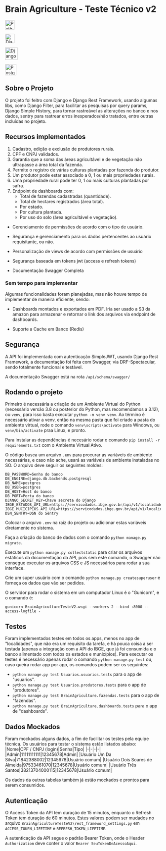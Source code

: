 

#  Brain Agriculture - Teste Técnico v2

<img  align="center"  alt="Python"  width="30"  src="https://cdn.jsdelivr.net/gh/devicons/devicon/icons/python/python-original.svg"><span>&nbsp;&nbsp;&nbsp;</span>

<img  align="center"  alt="Django"  width="30"  src="https://cdn.worldvectorlogo.com/logos/django.svg"><span>&nbsp;&nbsp;&nbsp;</span>

<img  align="center"  alt="Django Rest Framework"  height="40"  src="https://i.imgur.com/dcVFAeV.png"><span>&nbsp;&nbsp;&nbsp;</span>

<img  align="center"  alt="PostgreSQL"  width="36"  src="https://cdn.jsdelivr.net/gh/devicons/devicon@latest/icons/postgresql/postgresql-original.svg"><span>&nbsp;&nbsp;&nbsp;</span>
  

## Sobre o Projeto

O projeto foi feitro com Django e Django Rest Framework, usando algumas libs, como Django Filter, para facilitar as pesquisas por query params, Django Simple History, para tornar rastreável as alterações no banco e nos dados, sentry para rastrear erros inesperados/não tratados, entre outras incluídas no projeto.

  

## Recursos implementados

1.  Cadastro, edição e exclusão de produtores rurais.
2.  CPF e CNPJ validados.
3.  Garantia que a soma das áreas agricultável e de vegetação não ultrapasse a área total da fazenda.
4.  Permite o registro de várias culturas plantadas por fazenda do produtor.
5.  Um produtor pode estar associado a 0, 1 ou mais propriedades rurais.
6.  Uma propriedade rural pode ter 0, 1 ou mais culturas plantadas por safra.
7.  Endpoint de dashboards com:
    -   Total de fazendas cadastradas (quantidade).
    -   Total de hectares registrados (área total).
    -   Por estado.
    -   Por cultura plantada.
    -   Por uso do solo (área agricultável e vegetação).

- Gerenciamento de permissões de acordo com o tipo de usuário.

- Segurança e gerenciamento para os dados pertencentes ao usuário requisitante, ou não.

- Personalização de views de acordo com permissões de usuário

- Segurança baseada em tokens jwt (access e refresh tokens)

- Documentação Swagger Completa

### Sem tempo para implementar

Algumas funcionalidades foram planejadas, mas não houve tempo de implementar de maneira eficiente, sendo:

- Dashboards montados e exportados em PDF. Iria ser usado a S3 da amazon para armazenar e retornar o link dos arquivos via endpoint de dashboards.

- Suporte a Cache em Banco (Redis)


## Segurança

  

A API foi implementada com autenticação SimpleJWT, usando Django Rest Framework, a documentação foi feita com Swagger, via DRF-Spectacular, sendo totalmente funcional e testável.

A documentação Swagger está na rota `/api/schema/swagger/`

  

## Rodando o projeto

  

Primeiro é necessária a criação de um Ambiente Virtual do Python (necessário versão 3.8 ou posterior do Python, mas recomendamos a 3.12), ou `venv`, para isso basta executar `python -m venv venv`. Ao término é necessário ativar a venv, então na mesma pasta que foi criado a pasta do ambiente virtual, rode o comando `venv\scripts\activate` para Windows, ou `venv/bin/activate` praa Linux, e pronto.

  

Para instalar as dependências é necesário rodar o comando `pip install -r requirements.txt` com o Ambiente Virtual Ativo.

O código busca um arquivo `.env` para procurar as variáveis de ambiente necessárias, e caso não ache, usará as variáveis de ambiente instaladas no SO. O arquivo deve seguir os seguintes moldes:

```
DB_PASSWORD=Senha do banco
DB_ENGINE=django.db.backends.postgresql
DB_NAME=postgres
DB_USER=postgres
DB_HOST=Host do banco
DB_PORT=Porta do banco
DJANGO_SECRET_KEY=Chave secreta do Django
IBGE_ESTADOS_API_URL=https://servicodados.ibge.gov.br/api/v1/localidades/estados
IBGE_MUCICIPIOS_API_URL=https://servicodados.ibge.gov.br/api/v1/localidades/municipios
DSN_SENTRY=DSN do Sentry
```

Colocar o arquivo `.env` na raiz do projeto ou adicionar estas variáveis diretamente no sistema.

  

Faça a criação do banco de dados com o comando `python manage.py migrate`.


Execute um `python manage.py collectstatic` para criar os arquivos estáticos da documentação da API, pois sem este comando, o Swagger não consegue executar os arquivos CSS e JS necessários para rodar a sua interface.

Crie um super usuário com o comando `python manage.py createsuperuser` e forneça os dados que vão ser pedidos.

O servidor para rodar o sistema em um computador Linux é o "Gunicorn", e o comando é:

`gunicorn BrainAgricultureTesteV2.wsgi --workers 2 --bind :8000 --access-logfile -`

## Testes

Foram implementados testes em todos os apps, menos no app de "localidades", que não era um requisito da tarefa, e há pouca coisa a ser testada (apenas a integração com a API do IBGE, que já foi consumida e o banco alimentado com todos os estados e municípios).
Para executar os testes é necessário apenas rodar o comando `python manage.py test` ou, caso queira rodar app por app, os comandos podem ser os seguintes:
- `python manage.py test Usuarios.usuarios.tests` para o app de "usuarios".
- `python manage.py test Usuarios.produtores.tests` para o app de "produtores".
- `python manage.py test BrainAgriculture.fazendas.tests` para o app de "fazendas".
- `python manage.py test BrainAgriculture.dashboards.tests` para o app de "dashboards".

## Dados Mockados
Foram mockados alguns dados, a fim de facilitar os testes pela equipe técnica. Os usuários para testar o sistema estão listados abaixo:
|Nome|CPF / CNPJ (login)|Senha|Tipo|
|-|-|-|-|
|Admin|11111111111|12345678|Admin|
|Usuário Um Da Silva|71842388002|12345678|Usuário comum|
|Usuário Dois Soares de Almeida|97533461070|12345678|Usuário comum|
|Usuário Três Santos|38213704000115|12345678|Usuário comum|

Os dados da outras tabelas também já estão mockados e prontos para serem consumidos.


## Autenticação

  

O Access Token da API tem duração de 15 minutos, enquanto o Refresh Token tem duração de 60 minutos. Estes valores podem ser mudados no arquivo `BrainAgricultureTesteV2\rest_frameword_settings.py` em `ACCESS_TOKEN_LIFETIME` e `REFRESH_TOKEN_LIFETIME`.

  

A autenticação da API segue o padrão Bearer Token, onde o Header `Authorization` deve conter o valor `Bearer SeuTokenDeAcessoAqui`.
